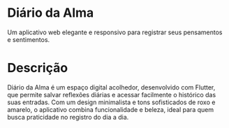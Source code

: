 
# Diário da Alma
Um aplicativo web elegante e responsivo para registrar seus pensamentos e sentimentos.

 # Descrição
Diário da Alma é um espaço digital acolhedor, desenvolvido com Flutter, que permite salvar reflexões diárias e acessar facilmente o histórico das suas entradas. Com um design minimalista e tons sofisticados de roxo e amarelo, o aplicativo combina funcionalidade e beleza, ideal para quem busca praticidade no registro do dia a dia.
